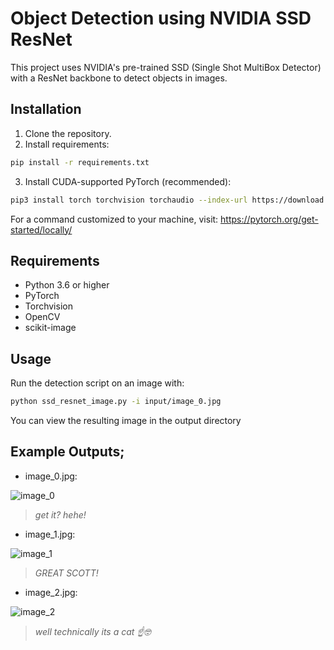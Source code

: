 # Object Detection using NVIDIA SSD ResNet

This project uses NVIDIA's pre-trained SSD (Single Shot MultiBox Detector) with a ResNet backbone to detect objects in images. 


## Installation

1. Clone the repository.
2. Install requirements:

```bash
pip install -r requirements.txt
```

3. Install CUDA-supported PyTorch (recommended):

```bash
pip3 install torch torchvision torchaudio --index-url https://download.pytorch.org/whl/cu128
```
For a command customized to your machine, visit: https://pytorch.org/get-started/locally/

## Requirements

- Python 3.6 or higher
- PyTorch
- Torchvision
- OpenCV
- scikit-image

## Usage

Run the detection script on an image with:

```bash
python ssd_resnet_image.py -i input/image_0.jpg
```

You can view the resulting image in the output directory

## Example Outputs;

- image_0.jpg:
  
![image_0](https://github.com/user-attachments/assets/6690aada-f405-4f38-8d9a-11221e6b24a5)
> *get it? hehe!*


- image_1.jpg:
  
![image_1](https://github.com/user-attachments/assets/3ce97290-c3f9-4f4f-b6d3-c93d3b097d9c)
> *GREAT SCOTT!*


- image_2.jpg:
  
![image_2](https://github.com/user-attachments/assets/6d4fbc89-705a-43df-adba-d2a398cacb72)
> *well technically its a cat ☝️🤓*







